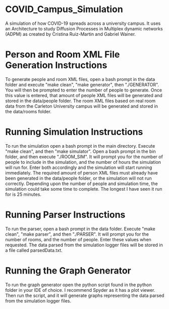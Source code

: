 # COVID_Campus_Simulation
A simulation of how COVID-19 spreads across a university campus. It uses an Architecture to study Diffusion Processes in Multiplex dynamic networks (ADPM) as created by Cristina Ruiz-Martin and Gabriel Wainer. 

# Person and Room XML File Generation Instructions
To generate people and room XML files, open a bash prompt in the data folder and execute "make clean", "make generator", then "./GENERATOR". You will then be prompted to enter the number of people to generate. Once this value is entered, that amount of people XML files will be generated and stored in the data/people folder. The room XML files based on real room data from the Carleton University campus will be generated and stored in the data/rooms folder.

# Running Simulation Instructions
To run the simulation open a bash prompt in the main directory. Execute "make clean", and then "make simulator". Open a bash prompt in the bin folder, and then execute "./ROOM_SIM". It will prompt you for the number of people to include in the simulation, and the number of hours the simulation will run for. Enter both accordingly and the simulation will start running immediately. The required amount of person XML files must already have been generated in the data/people folder, or the simulation will not run correctly. Depending upon the number of people and simulation time, the simulation could take some time to complete. The longest I have seen it run for is 25 minutes.

# Running Parser Instructions
To run the parser, open a bash prompt in the data folder. Execute "make clean", "make parser", and then "./PARSER". It will prompt you for the number of rooms, and the number of people. Enter these values when requested. The data parsed from the simulation logger files will be stored in a file called parsedData.txt.

# Running the Graph Generator
To run the graph generator open the python script found in the python folder in your IDE of choice. I recommend Spyder as it has a plot viewer. Then run the script, and it will generate graphs representing the data parsed from the simulation logger files.
